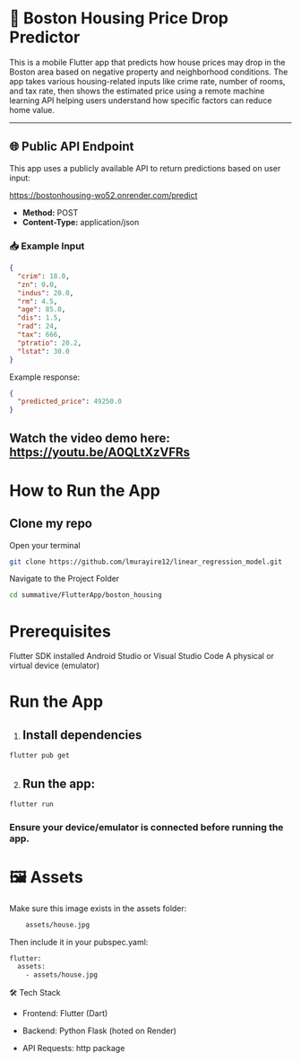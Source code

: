 # 🏡 Boston Housing Price Drop Predictor

This is a mobile Flutter app that predicts how house prices may drop in the Boston area based on negative property and neighborhood conditions.
The app takes various housing-related inputs like crime rate, number of rooms, and tax rate, then shows the estimated price using a remote machine learning API helping users understand how specific factors can reduce home value.

---

## 🌐 Public API Endpoint

This app uses a publicly available API to return predictions based on user input:

https://bostonhousing-wo52.onrender.com/predict


- **Method:** POST  
- **Content-Type:** application/json

### 📥 Example Input

```json
{
  "crim": 18.0,
  "zn": 0.0,
  "indus": 20.0,
  "rm": 4.5,
  "age": 85.0,
  "dis": 1.5,
  "rad": 24,
  "tax": 666,
  "ptratio": 20.2,
  "lstat": 30.0
}
```

Example response:
```json
{
  "predicted_price": 49250.0
}
```

## Watch the video demo here: https://youtu.be/A0QLtXzVFRs

# How to Run the App
##  Clone my repo 
Open your terminal

```bash
git clone https://github.com/lmurayire12/linear_regression_model.git
```
 Navigate to the Project Folder
 ```bash
cd summative/FlutterApp/boston_housing 

```

# Prerequisites
Flutter SDK installed
Android Studio or Visual Studio Code
A physical or virtual device (emulator)

# Run the App

1. ## Install dependencies

```bash
flutter pub get

```

2. ## Run the app:

```bash
flutter run
```

### Ensure your device/emulator is connected before running the app.

# 🖼️  Assets 
Make sure this image exists in the assets folder:

```bash
    assets/house.jpg
```

Then include it in your pubspec.yaml:

```bash
flutter:
  assets:
    - assets/house.jpg
```

🛠️ Tech Stack
- Frontend: Flutter (Dart)

- Backend: Python Flask (hoted on Render)

- API Requests: http package


